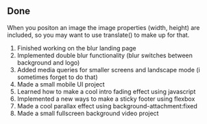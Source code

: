## Done

When you positon an image the image properties (width, height) are included, so you may want to use translate() to make up for that.

1. Finished working on the blur landing page 
2. Implemented double blur functionality (blur switches between background and logo)
3. Added media queries for smaller screens and landscape mode (i sometimes forget to do that)
4. Made a small mobile UI project
5. Learned how to make a cool intro fading effect using javascript
6. Implemented a new ways to make a sticky footer using flexbox
7. Made a cool parallax effect using background-attachment:fixed
8. Made a small fullscreen background video project 
